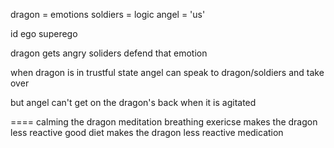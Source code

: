 
dragon = emotions
soldiers = logic
angel = 'us'

id
ego
superego



dragon gets angry
soliders defend that emotion

when dragon is in trustful state
angel can speak to dragon/soldiers and take over

but angel can't get on the dragon's back when it is agitated


==== calming the dragon
meditation
breathing
exericse makes the dragon less reactive
good diet makes the dragon less reactive
medication


